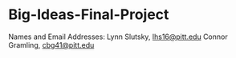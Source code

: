 # Big-Ideas-Final-Project
Names and Email Addresses:
Lynn Slutsky, lhs16@pitt.edu
Connor Gramling, cbg41@pitt.edu
